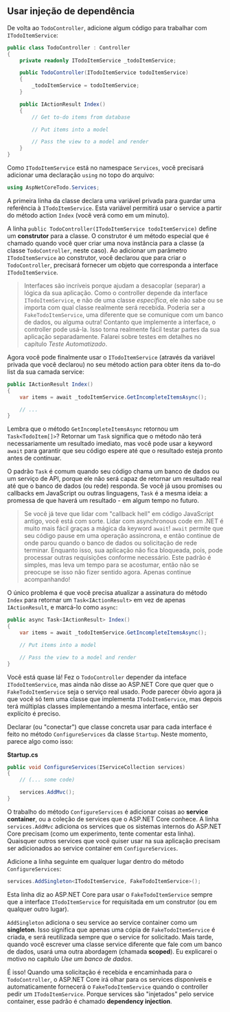 ## Usar injeção de dependência
De volta ao `TodoController`, adicione algum código para trabalhar com `ITodoItemService`:

```csharp
public class TodoController : Controller
{
    private readonly ITodoItemService _todoItemService;

    public TodoController(ITodoItemService todoItemService)
    {
        _todoItemService = todoItemService;
    }

    public IActionResult Index()
    {
        // Get to-do items from database

        // Put items into a model

        // Pass the view to a model and render
    }
}
```

Como `ITodoItemService` está no namespace `Services`, você precisará adicionar uma declaração `using` no topo do arquivo:

```csharp
using AspNetCoreTodo.Services;
```

A primeira linha da classe declara uma variável privada para guardar uma referência à `ITodoItemService`. Esta variável permitirá usar o service a partir do método action `Index` (você verá como em um minuto).

A linha `public TodoController(ITodoItemService todoItemService)` define um **construtor** para a classe. O construtor é um método especial que é chamado quando você quer criar uma nova instância para a classe (a classe `TodoController`, neste caso). Ao adicionar um parâmetro `ITodoItemService` ao construtor, você declarou que para criar o `TodoController`, precisará fornecer um objeto que corresponda a interface `ITodoItemService`.

> Interfaces são incríveis porque ajudam a desacoplar (separar) a lógica da sua aplicação. Como o controller depende da interface `ITodoItemService`, e não de uma classe *específica*, ele não sabe ou se importa com qual classe realmente será recebida. Poderia ser a `FakeTodoItemService`, uma diferente que se comunique com um banco de dados, ou alguma outra! Contanto que implemente a interface, o controller pode usá-la. Isso torna realmente fácil testar partes da sua aplicação separadamente. Falarei sobre testes em detalhes no capítulo *Teste Automatizado*.

Agora você pode finalmente usar o `ITodoItemService` (através da variável privada que você declarou) no seu método action para obter itens da to-do list da sua camada service:

```csharp
public IActionResult Index()
{
    var items = await _todoItemService.GetIncompleteItemsAsync();

    // ...
}
```

Lembra que o método `GetIncompleteItemsAsync` retornou um `Task<TodoItem[]>`? Retornar um `Task` significa que o método não terá necessariamente um resultado imediato, mas você pode usar a keyword `await` para garantir que seu código espere até que o resultado esteja pronto antes de continuar.

O padrão `Task` é comum quando seu código chama um banco de dados ou um serviço de API, porque ele não será capaz de retornar um resultado real até que o banco de dados (ou rede) responda. Se você já usou promises ou callbacks em JavaScript ou outras linguagens, `Task` é a mesma ideia: a promessa de que haverá um resultado - em algum tempo no futuro.

> Se você já teve que lidar com "callback hell" em código JavaScript antigo, você está com sorte. Lidar com asynchronous code em .NET é muito mais fácil graças a mágica da keyword `await`! `await` permite que seu código pause em uma operação assíncrona, e então continue de onde parou quando o banco de dados ou solicitação de rede terminar. Enquanto isso, sua aplicação não fica bloqueada, pois, pode processar outras requisições conforme necessário. Este padrão é simples, mas leva um tempo para se acostumar, então não se preocupe se isso não fizer sentido agora. Apenas continue acompanhando!

O único problema é que você precisa atualizar a assinatura do método `Index` para retornar um `Task<IActionResult>` em vez de apenas `IActionResult`, e marcá-lo como `async`:

```csharp
public async Task<IActionResult> Index()
{
    var items = await _todoItemService.GetIncompleteItemsAsync();

    // Put items into a model

    // Pass the view to a model and render
}
```

Você está quase lá! Fez o `TodoController` depender da inteface `ITodoItemService`, mas ainda não disse ao ASP.NET Core que quer que o `FakeTodoItemService` seja o serviço real usado. Pode parecer óbvio agora já que você só tem uma classe que implementa `ITodoItemService`, mas depois terá múltiplas classes implementando a mesma interface, então ser explícito é preciso.

Declarar (ou "conectar") que classe concreta usar para cada interface é feito no método `ConfigureServices` da classe `Startup`. Neste momento, parece algo como isso:

**Startup.cs**

```csharp
public void ConfigureServices(IServiceCollection services)
{
    // (... some code)

    services.AddMvc();
}
```

O trabalho do método `ConfigureServices` é adicionar coisas ao **service container**, ou a coleção de services que o ASP.NET Core conhece. A linha `services.AddMvc` adiciona os services que os sistemas internos do ASP.NET Core precisam (como um experimento, tente comentar esta linha). Quaisquer outros services que você quiser usar na sua aplicação precisam ser adicionados ao service container em `ConfigureServices`.

Adicione a linha seguinte em qualquer lugar dentro do método `ConfigureServices`:

```csharp
services.AddSingleton<ITodoItemService, FakeTodoItemService>();
```

Esta linha diz ao ASP.NET Core para usar o `FakeTodoItemService` sempre que a interface `ITodoItemService` for requisitada em um construtor (ou em qualquer outro lugar).

`AddSingleton` adiciona o seu service ao service container como um **singleton**. Isso significa que apenas uma cópia de `FakeTodoItemService` é criada, e será reutilizada sempre que o service for solicitado. Mais tarde, quando você escrever uma classe service diferente que fale com um banco de dados, usará uma outra abordagem (chamada **scoped**). Eu explicarei o motivo no capítulo *Use um banco de dados*.

É isso! Quando uma solicitação é recebida e encaminhada para o `TodoController`, o ASP.NET Core irá olhar para os services disponíveis e automaticamente fornecerá o `FakeTodoItemService` quando o controller pedir um `ITodoItemService`. Porque services são "injetados" pelo service container, esse padrão é chamado **dependency injection**.
